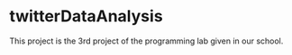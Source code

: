 # twitterDataAnalysis
  This project is the 3rd project of the programming lab given in our school. 
